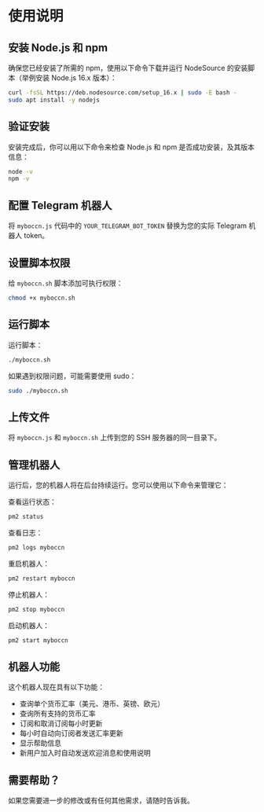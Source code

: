 # 使用说明

## 安装 Node.js 和 npm

确保您已经安装了所需的 npm，使用以下命令下载并运行 NodeSource 的安装脚本（举例安装 Node.js 16.x 版本）：

```bash
curl -fsSL https://deb.nodesource.com/setup_16.x | sudo -E bash -
sudo apt install -y nodejs
```

## 验证安装

安装完成后，你可以用以下命令来检查 Node.js 和 npm 是否成功安装，及其版本信息：

```bash
node -v
npm -v
```

## 配置 Telegram 机器人

将 `myboccn.js` 代码中的 `YOUR_TELEGRAM_BOT_TOKEN` 替换为您的实际 Telegram 机器人 token。

## 设置脚本权限

给 `myboccn.sh` 脚本添加可执行权限：

```bash
chmod +x myboccn.sh
```

## 运行脚本

运行脚本：

```bash
./myboccn.sh
```

如果遇到权限问题，可能需要使用 sudo：

```bash
sudo ./myboccn.sh
```

## 上传文件

将 `myboccn.js` 和 `myboccn.sh` 上传到您的 SSH 服务器的同一目录下。

## 管理机器人

运行后，您的机器人将在后台持续运行。您可以使用以下命令来管理它：

查看运行状态：

```bash
pm2 status
```

查看日志：

```bash
pm2 logs myboccn
```

重启机器人：

```bash
pm2 restart myboccn
```

停止机器人：

```bash
pm2 stop myboccn
```

启动机器人：

```bash
pm2 start myboccn
```

## 机器人功能

这个机器人现在具有以下功能：

- 查询单个货币汇率（美元、港币、英镑、欧元）
- 查询所有支持的货币汇率
- 订阅和取消订阅每小时更新
- 每小时自动向订阅者发送汇率更新
- 显示帮助信息
- 新用户加入时自动发送欢迎消息和使用说明

## 需要帮助？

如果您需要进一步的修改或有任何其他需求，请随时告诉我。
